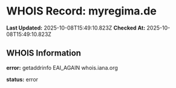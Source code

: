 # WHOIS Record: myregima.de

**Last Updated:** 2025-10-08T15:49:10.823Z
**Checked At:** 2025-10-08T15:49:10.823Z

## WHOIS Information

**error:** getaddrinfo EAI_AGAIN whois.iana.org

**status:** error

